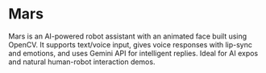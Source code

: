 # Mars
Mars is an AI-powered robot assistant with an animated face built using OpenCV. It supports text/voice input, gives voice responses with lip-sync and emotions, and uses Gemini API for intelligent replies. Ideal for AI expos and natural human-robot interaction demos.
